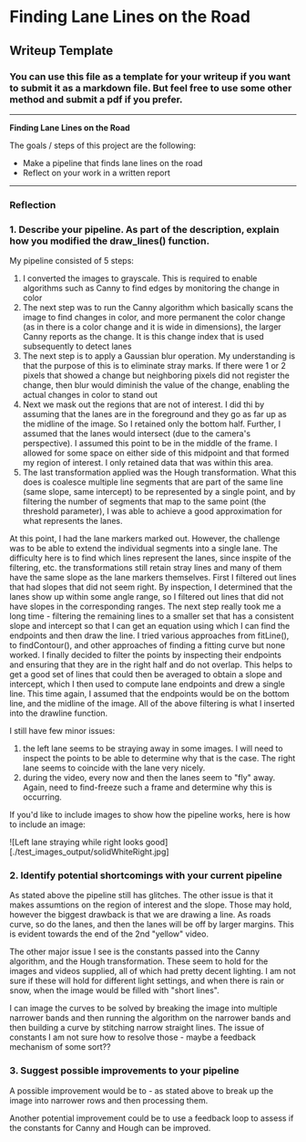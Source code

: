 # **Finding Lane Lines on the Road** 

## Writeup Template

### You can use this file as a template for your writeup if you want to submit it as a markdown file. But feel free to use some other method and submit a pdf if you prefer.

---

**Finding Lane Lines on the Road**

The goals / steps of this project are the following:
* Make a pipeline that finds lane lines on the road
* Reflect on your work in a written report


[//]: # (Image References)

[image1]: ./examples/grayscale.jpg "Grayscale"

---

### Reflection

### 1. Describe your pipeline. As part of the description, explain how you modified the draw_lines() function.

My pipeline consisted of 5 steps:
1. I converted the images to grayscale. This is required to enable algorithms such as Canny to find edges by monitoring the change in color
2. The next step was to run the Canny algorithm which basically scans the image to find changes in color, and more permanent the color change (as in there is a color change and it is wide in dimensions), the larger Canny reports as the change. It is this change index that is used subsequently to detect lanes
3. The next step is to apply a Gaussian blur operation. My understanding is that the purpose of this is to eliminate stray marks. If there were 1 or 2 pixels that showed a change but neighboring pixels did not register the change, then blur would diminish the value of the change, enabling the actual changes in color to stand out
4. Next we mask out the regions that are not of interest. I did thi by assuming that the lanes are in the foreground and they go as far up as the midline of the image. So I retained only the bottom half. Further, I assumed that the lanes would intersect (due to the camera's perspective). I assumed this point to be in the middle of the frame. I allowed for some space on either side of this midpoint and that formed my region of interest. I only retained data that was within this area.
5. The last transformation applied was the Hough transformation. What this does is coalesce multiple line segments that are part of the same line (same slope, same intercept) to be represented by a single point, and by filtering the number of segments that map to the same point (the threshold parameter), I was able to achieve a good approximation for what represents the lanes.

At this point, I had the lane markers marked out. However, the challenge was to be able to extend the individual segments into a single lane. The difficulty here is to find which lines represent the lanes, since inspite of the filtering, etc. the transformations still retain stray lines and many of them have the same slope as the lane markers themselves. First I filtered out lines that had slopes that did not seem right. By inspection, I determined that the lanes show up within some angle range, so I filtered out lines that did not have slopes in the corresponding ranges. The next step really took me a long time - filtering the remaining lines to a smaller set that has a consistent slope and intercept so that I can get an equation using which I can find the endpoints and then draw the line. I tried various approaches from fitLine(), to findContour(), and other approaches of finding a fitting curve but none worked. I finally decided to filter the points by inspecting their endpoints and ensuring that they are in the right half and do not overlap. This helps to get a good set of lines that could then be averaged to obtain a slope and intercept, which I then used to compute lane endpoints and drew a single line. This time again, I assumed that the endpoints would be on the bottom line, and the midline of the image. All of the above filtering is what I inserted into the drawline function.

I still have few minor issues:
1. the left lane seems to be straying away in some images. I will need to inspect the points to be able to determine why that is the case. The right lane seems to coincide with the lane very nicely.
2. during the video, every now and then the lanes seem to "fly" away. Again, need to find-freeze such a frame and determine why this is occurring.

If you'd like to include images to show how the pipeline works, here is how to include an image: 

![Left lane straying while right looks good][./test_images_output/solidWhiteRight.jpg]


### 2. Identify potential shortcomings with your current pipeline


As stated above the pipeline still has glitches. The other issue is that it makes assumtions on the region of interest and the slope. Those may hold, however the biggest drawback is that we are drawing a line. As roads curve, so do the lanes, and then the lanes will be off by larger margins. This is evident towards the end of the 2nd "yellow" video.

The other major issue I see is the constants passed into the Canny algorithm, and the Hough transformation. These seem to hold for the images and videos supplied, all of which had pretty decent lighting. I am not sure if these will hold for different light settings, and when there is rain or snow, when the image would be filled with "short lines".

I can image the curves to be solved by breaking the image into multiple narrower bands and then running the algorithm on the narrower bands and then building a curve by stitching narrow straight lines. The issue of constants I am not sure how to resolve those - maybe a feedback mechanism of some sort??


### 3. Suggest possible improvements to your pipeline

A possible improvement would be to - as stated above to break up the image into narrower rows and then processing them.

Another potential improvement could be to use a feedback loop to assess if the constants for Canny and Hough can be improved.

